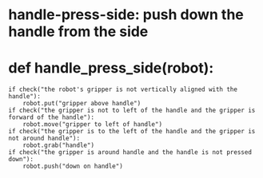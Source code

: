 # handle-press-side: push down the handle from the side
# def handle_press_side(robot):
    if check("the robot's gripper is not vertically aligned with the handle"):
        robot.put("gripper above handle")
    if check("the gripper is not to left of the handle and the gripper is forward of the handle"):
        robot.move("gripper to left of handle")
    if check("the gripper is to the left of the handle and the gripper is not around handle"):
        robot.grab("handle")
    if check("the gripper is around handle and the handle is not pressed down"):
        robot.push("down on handle")